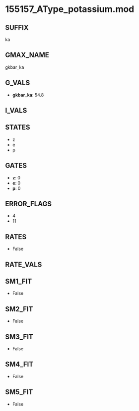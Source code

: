 # 155157_AType_potassium.mod

## SUFFIX

ka

## GMAX_NAME

gkbar_ka

## G_VALS

- **gkbar_ka**: 54.8

## I_VALS


## STATES

- z
- e
- p

## GATES

- **z**: 0
- **e**: 0
- **p**: 0

## ERROR_FLAGS

- 4
- 11

## RATES

- False

## RATE_VALS


## SM1_FIT

- False

## SM2_FIT

- False

## SM3_FIT

- False

## SM4_FIT

- False

## SM5_FIT

- False

